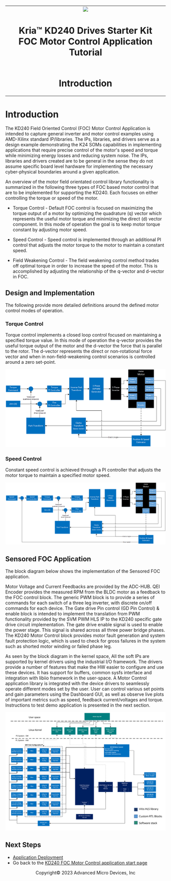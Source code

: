 ﻿<table class="sphinxhide">
 <tr>
   <td align="center"><img src="../../media/xilinx-logo.png" width="30%"/><h1>Kria&trade; KD240 Drives Starter Kit <br>FOC Motor Control Application Tutorial</h1>
   </td>
   </td>
 </tr>
 <tr>
 <td align="center"><h1> Introduction </h1>

 </td>
 </tr>
</table>

# Introduction

The KD240 Field Oriented Control (FOC) Motor Control Application is intended to
 capture general inverter and motor control examples using AMD-Xilinx standard
IP/libraries. The IPs, libraries, and drivers serve as a design example
demonstrating the K24 SOMs capabilities in implementing applications that
require precise control of the motor's speed and torque while minimizing energy
losses and reducing system noise. The IPs, libraries and drivers created are to
be general in the sense they do not assume specific board level hardware for
implementing the necessary cyber-physical boundaries around a given application.

An overview of the motor field orientated control library functionality is
summarized in the following three types of FOC based motor control that are
to be implemented for supporting the KD240. Each focuses on either controlling
the torque or speed of the motor.

* Torque Control - Default FOC control is focused on maximizing the torque output
of a motor by optimizing the quadrature (q) vector which represents the useful
motor torque and minimizing the direct (d) vector component. In this mode of
operation the goal is to keep motor torque constant by adjusting motor speed.

* Speed Control - Speed control is implemented through an additional PI control
that adjusts the motor torque to the motor to maintain a constant speed.

* Field Weakening Control - The field weakening control method trades off optimal
torque in order to increase the speed of the motor. This is accomplished by
adjusting the relationship of the q-vector and d-vector in FOC.

## Design and Implementation

The following provide more detailed definitions around the defined motor control
modes of operation.

### Torque Control
Torque control implements a closed loop control focused on maintaining a specified
torque value. In this mode of operation the q-vector provides the useful torque output
of the motor and the d-vector the force that is parallel to the rotor. The d-vector
represents the direct or non-rotational force vector and when in non-field-weakening
control scenarios is controlled around a zero set-point.

![Torque-Control](./media/torqc.png)


### Speed Control
Constant speed control is achieved through a PI controller that adjusts the motor
torque to maintain a specified motor speed.

![Speed-Control](./media/speedc.png)

## Sensored FOC Application

The block diagram below shows the implementation of the Sensored FOC application.

Motor Voltage and Current Feedbacks are provided by the ADC-HUB. QEI Encoder
provides the measured RPM from the BLDC motor as a feedback to the FOC control
block. The generic PWM block is to provide a series of commands for each
switch of a three leg inverter, with discrete on/off commands for each device.
 The Gate drive Pin control (GD Pin Control) & enable block is intended to
implement the translation from PWM functionality provided by the SVM PWM HLS
IP to the KD240 specific gate drive circuit implementation. The gate drive
enable signal is used to enable the power stage. This signal is shared across
all three power bridge phases. The KD240 Motor Control block provides motor
fault generation and system fault protection logic, which is used to check for
gross failures in the system such as shorted motor winding or failed phase leg.

As seen by the block diagram in the kernel space, All the soft IPs are supported
by kernel drivers using the industrial I/O framework. The drivers provide a
number of features that make the HW easier to configure and use these devices.
It has support for buffers, common sysfs interface and integration with libiio
framework in the user-space. A Motor Control application library is integrated
with the device drivers to seamlessly operate different modes set by the user.
User can control various set points and gain parameters using the Dashboard GUI,
as well as observe live plots of important metrics such as speed, feedback
current/voltages and torque. Instructions to test demo application is presented
in the next section.


![Sensored-FOC](./media/sensor-foc-blk.png)


## Next Steps

* [Application Deployment](app_deployment.md)
* Go back to the [KD240 FOC Motor Control application start page](../foc_motor_control_landing)

<!---

Licensed under the Apache License, Version 2.0 (the "License"); you may not use
this file except in compliance with the License.

You may obtain a copy of the License at http://www.apache.org/licenses/LICENSE-2.0.


Unless required by applicable law or agreed to in writing, software distributed
under the License is distributed on an "AS IS" BASIS, WITHOUT WARRANTIES OR
CONDITIONS OF ANY KIND, either express or implied. See the License for the
specific language governing permissions and limitations under the License.

-->

<p class="sphinxhide" align="center">Copyright&copy; 2023 Advanced Micro Devices, Inc</p>
